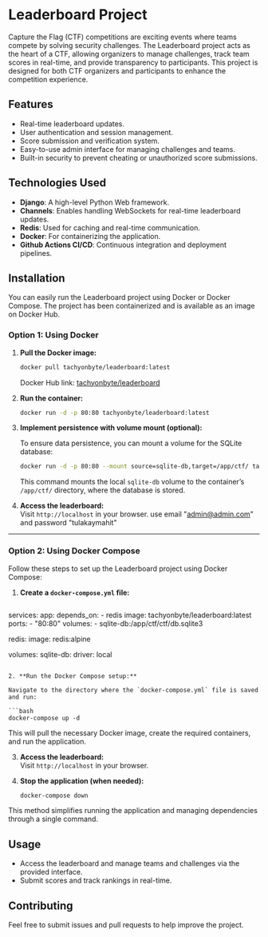 
# Leaderboard Project

Capture the Flag (CTF) competitions are exciting events where teams compete by solving security challenges. The Leaderboard project acts as the heart of a CTF, allowing organizers to manage challenges, track team scores in real-time, and provide transparency to participants. This project is designed for both CTF organizers and participants to enhance the competition experience.

## Features

- Real-time leaderboard updates.
- User authentication and session management.
- Score submission and verification system.
- Easy-to-use admin interface for managing challenges and teams.
- Built-in security to prevent cheating or unauthorized score submissions.

## Technologies Used

- **Django**: A high-level Python Web framework.
- **Channels**: Enables handling WebSockets for real-time leaderboard updates.
- **Redis**: Used for caching and real-time communication.
- **Docker**: For containerizing the application.
- **Github Actions CI/CD**: Continuous integration and deployment pipelines.

## Installation

You can easily run the Leaderboard project using Docker or Docker Compose. The project has been containerized and is available as an image on Docker Hub.

### Option 1: Using Docker

1. **Pull the Docker image:**

   ```bash
   docker pull tachyonbyte/leaderboard:latest
   ```

   Docker Hub link: [tachyonbyte/leaderboard](https://hub.docker.com/r/tachyonbyte/leaderboard)

2. **Run the container:**

   ```bash
   docker run -d -p 80:80 tachyonbyte/leaderboard:latest 
   ```

3. **Implement persistence with volume mount (optional):**

   To ensure data persistence, you can mount a volume for the SQLite database:

   ```bash
   docker run -d -p 80:80 --mount source=sqlite-db,target=/app/ctf/ tachyonbyte/leaderboard:latest
   ```

   This command mounts the local `sqlite-db` volume to the container’s `/app/ctf/` directory, where the database is stored.

4. **Access the leaderboard:**  
   Visit `http://localhost` in your browser. use email "admin@admin.com" and password "tulakaymahit"

---

### Option 2: Using Docker Compose

Follow these steps to set up the Leaderboard project using Docker Compose:

1. **Create a `docker-compose.yml` file:**

   ```yaml
  services:
   app:
      depends_on:
         - redis
      image: tachyonbyte/leaderboard:latest
      ports:
         - "80:80"
      volumes:
         - sqlite-db:/app/ctf/ctf/db.sqlite3

   redis:
      image: redis:alpine

  volumes:
    sqlite-db:
      driver: local
   ```

2. **Run the Docker Compose setup:**

   Navigate to the directory where the `docker-compose.yml` file is saved and run:

   ```bash
   docker-compose up -d
   ```

   This will pull the necessary Docker image, create the required containers, and run the application.

3. **Access the leaderboard:**  
   Visit `http://localhost` in your browser.

4. **Stop the application (when needed):**

   ```bash
   docker-compose down
   ```

This method simplifies running the application and managing dependencies through a single command.

## Usage

- Access the leaderboard and manage teams and challenges via the provided interface.
- Submit scores and track rankings in real-time.

## Contributing

Feel free to submit issues and pull requests to help improve the project.

